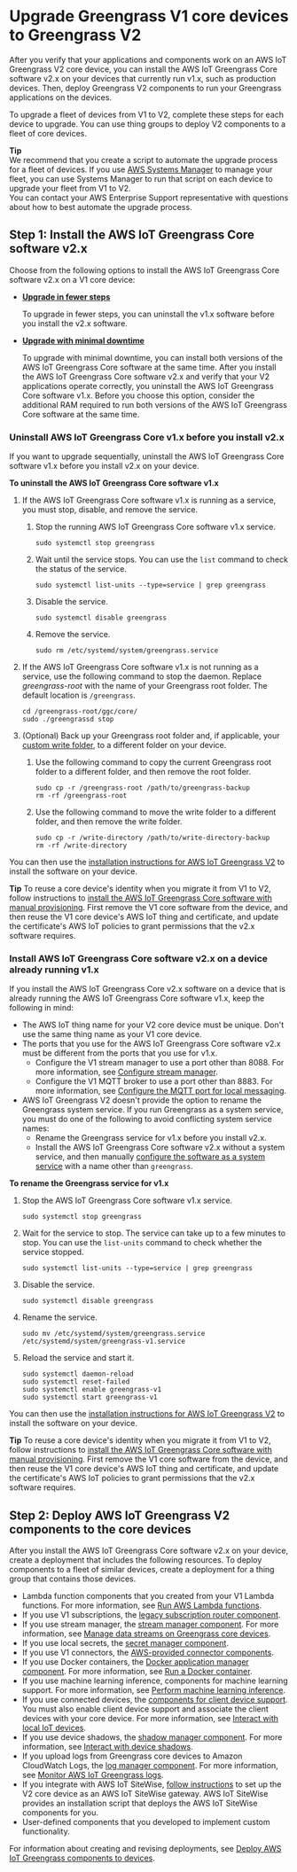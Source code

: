 # Upgrade Greengrass V1 core devices to Greengrass V2<a name="upgrade-v1-core-devices"></a>

After you verify that your applications and components work on an AWS IoT Greengrass V2 core device, you can install the AWS IoT Greengrass Core software v2\.x on your devices that currently run v1\.x, such as production devices\. Then, deploy Greengrass V2 components to run your Greengrass applications on the devices\.

To upgrade a fleet of devices from V1 to V2, complete these steps for each device to upgrade\. You can use thing groups to deploy V2 components to a fleet of core devices\.

**Tip**  
We recommend that you create a script to automate the upgrade process for a fleet of devices\. If you use [AWS Systems Manager](https://docs.aws.amazon.com/systems-manager/latest/userguide/what-is-systems-manager.html) to manage your fleet, you can use Systems Manager to run that script on each device to upgrade your fleet from V1 to V2\.  
You can contact your AWS Enterprise Support representative with questions about how to best automate the upgrade process\.



## Step 1: Install the AWS IoT Greengrass Core software v2\.x<a name="install-v2-on-v1"></a>

Choose from the following options to install the AWS IoT Greengrass Core software v2\.x on a V1 core device:
+ **[Upgrade in fewer steps](#install-v2-after-uninstall)**

  To upgrade in fewer steps, you can uninstall the v1\.x software before you install the v2\.x software\.
+ **[Upgrade with minimal downtime](#install-v2-side-by-side)**

  To upgrade with minimal downtime, you can install both versions of the AWS IoT Greengrass Core software at the same time\. After you install the AWS IoT Greengrass Core software v2\.x and verify that your V2 applications operate correctly, you uninstall the AWS IoT Greengrass Core software v1\.x\. Before you choose this option, consider the additional RAM required to run both versions of the AWS IoT Greengrass Core software at the same time\.

### Uninstall AWS IoT Greengrass Core v1\.x before you install v2\.x<a name="install-v2-after-uninstall"></a>

If you want to upgrade sequentially, uninstall the AWS IoT Greengrass Core software v1\.x before you install v2\.x on your device\.

**To uninstall the AWS IoT Greengrass Core software v1\.x**

1. If the AWS IoT Greengrass Core software v1\.x is running as a service, you must stop, disable, and remove the service\.

   1. Stop the running AWS IoT Greengrass Core software v1\.x service\. 

      ```
      sudo systemctl stop greengrass 
      ```

   1. Wait until the service stops\. You can use the `list` command to check the status of the service\. 

      ```
      sudo systemctl list-units --type=service | grep greengrass
      ```

   1. Disable the service\. 

      ```
      sudo systemctl disable greengrass
      ```

   1. Remove the service\. 

      ```
      sudo rm /etc/systemd/system/greengrass.service
      ```

1. If the AWS IoT Greengrass Core software v1\.x is not running as a service, use the following command to stop the daemon\. Replace *greengrass\-root* with the name of your Greengrass root folder\. The default location is `/greengrass`\.

   ```
   cd /greengrass-root/ggc/core/
   sudo ./greengrassd stop
   ```

1. \(Optional\) Back up your Greengrass root folder and, if applicable, your [custom write folder](https://docs.aws.amazon.com/greengrass/v1/developerguide/gg-core.html#write-directory), to a different folder on your device\.

   1. Use the following command to copy the current Greengrass root folder to a different folder, and then remove the root folder\.

      ```
      sudo cp -r /greengrass-root /path/to/greengrass-backup
      rm -rf /greengrass-root
      ```

   1. Use the following command to move the write folder to a different folder, and then remove the write folder\. 

      ```
      sudo cp -r /write-directory /path/to/write-directory-backup
      rm -rf /write-directory
      ```

You can then use the [installation instructions for AWS IoT Greengrass V2](install-greengrass-core-v2.md) to install the software on your device\.

**Tip**  <a name="tip-migrate-reuse-core-device-identity"></a>
To reuse a core device's identity when you migrate it from V1 to V2, follow instructions to [install the AWS IoT Greengrass Core software with manual provisioning](manual-installation.md)\. First remove the V1 core software from the device, and then reuse the V1 core device's AWS IoT thing and certificate, and update the certificate's AWS IoT policies to grant permissions that the v2\.x software requires\.

### Install AWS IoT Greengrass Core software v2\.x on a device already running v1\.x<a name="install-v2-side-by-side"></a>

If you install the AWS IoT Greengrass Core v2\.x software on a device that is already running the AWS IoT Greengrass Core software v1\.x, keep the following in mind:
+ The AWS IoT thing name for your V2 core device must be unique\. Don't use the same thing name as your V1 core device\.
+ The ports that you use for the AWS IoT Greengrass Core software v2\.x must be different from the ports that you use for v1\.x\.
  + Configure the V1 stream manager to use a port other than 8088\. For more information, see [Configure stream manager](https://docs.aws.amazon.com/greengrass/v1/developerguide/configure-stream-manager.html)\.
  + Configure the V1 MQTT broker to use a port other than 8883\. For more information, see [Configure the MQTT port for local messaging](https://docs.aws.amazon.com/greengrass/v1/developerguide/gg-core.html#config-local-mqtt-port)\.
+ AWS IoT Greengrass V2 doesn't provide the option to rename the Greengrass system service\. If you run Greengrass as a system service, you must do one of the following to avoid conflicting system service names:
  + Rename the Greengrass service for v1\.x before you install v2\.x\.
  + Install the AWS IoT Greengrass Core software v2\.x without a system service, and then manually [configure the software as a system service](configure-greengrass-core-v2.md#configure-system-service) with a name other than `greengrass`\.

**To rename the Greengrass service for v1\.x**

  1. Stop the AWS IoT Greengrass Core software v1\.x service\. 

     ```
     sudo systemctl stop greengrass
     ```

  1. Wait for the service to stop\. The service can take up to a few minutes to stop\. You can use the `list-units` command to check whether the service stopped\. 

     ```
     sudo systemctl list-units --type=service | grep greengrass
     ```

  1. Disable the service\. 

     ```
     sudo systemctl disable greengrass
     ```

  1. Rename the service\. 

     ```
     sudo mv /etc/systemd/system/greengrass.service /etc/systemd/system/greengrass-v1.service
     ```

  1. Reload the service and start it\. 

     ```
     sudo systemctl daemon-reload
     sudo systemctl reset-failed
     sudo systemctl enable greengrass-v1 
     sudo systemctl start greengrass-v1
     ```

You can then use the [installation instructions for AWS IoT Greengrass V2](install-greengrass-core-v2.md) to install the software on your device\.

**Tip**  <a name="tip-migrate-reuse-core-device-identity"></a>
To reuse a core device's identity when you migrate it from V1 to V2, follow instructions to [install the AWS IoT Greengrass Core software with manual provisioning](manual-installation.md)\. First remove the V1 core software from the device, and then reuse the V1 core device's AWS IoT thing and certificate, and update the certificate's AWS IoT policies to grant permissions that the v2\.x software requires\.

## Step 2: Deploy AWS IoT Greengrass V2 components to the core devices<a name="deploy-v2-resources"></a>

After you install the AWS IoT Greengrass Core software v2\.x on your device, create a deployment that includes the following resources\. To deploy components to a fleet of similar devices, create a deployment for a thing group that contains those devices\.
+ Lambda function components that you created from your V1 Lambda functions\. For more information, see [Run AWS Lambda functions](run-lambda-functions.md)\.
+ If you use V1 subscriptions, the [legacy subscription router component](legacy-subscription-router-component.md)\.
+ If you use stream manager, the [stream manager component](stream-manager-component.md)\. For more information, see [Manage data streams on Greengrass core devices](manage-data-streams.md)\.
+ If you use local secrets, the [secret manager component](secret-manager-component.md)\.
+ If you use V1 connectors, the [AWS\-provided connector components](set-up-v2-test-device.md#use-v1-connectors)\.
+ If you use Docker containers, the [Docker application manager component](docker-application-manager-component.md)\. For more information, see [Run a Docker container](run-docker-container.md)\.
+ If you use machine learning inference, components for machine learning support\. For more information, see [Perform machine learning inference](perform-machine-learning-inference.md)\.
+ If you use connected devices, the [components for client device support](client-device-components.md)\. You must also enable client device support and associate the client devices with your core device\. For more information, see [Interact with local IoT devices](interact-with-local-iot-devices.md)\.
+ If you use device shadows, the [shadow manager component](shadow-manager-component.md)\. For more information, see [Interact with device shadows](interact-with-shadows.md)\.
+ If you upload logs from Greengrass core devices to Amazon CloudWatch Logs, the [log manager component](log-manager-component.md)\. For more information, see [Monitor AWS IoT Greengrass logs](monitor-logs.md)\.
+ If you integrate with AWS IoT SiteWise, [follow instructions](https://docs.aws.amazon.com/iot-sitewise/latest/userguide/configure-gateway-ggv2.html) to set up the V2 core device as an AWS IoT SiteWise gateway\. AWS IoT SiteWise provides an installation script that deploys the AWS IoT SiteWise components for you\.
+ User\-defined components that you developed to implement custom functionality\.

For information about creating and revising deployments, see [Deploy AWS IoT Greengrass components to devices](manage-deployments.md)\. 